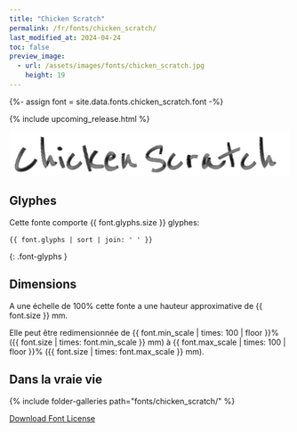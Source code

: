 ```yaml
---
title: "Chicken Scratch"
permalink: /fr/fonts/chicken_scratch/ 
last_modified_at: 2024-04-24
toc: false
preview_image:
  - url: /assets/images/fonts/chicken_scratch.jpg
    height: 19
---
```


{%- assign font = site.data.fonts.chicken_scratch.font -%}

{% include upcoming_release.html %} 

![Chicken Scratch](/assets/images/fonts/chicken_scratch.jpg)

## Glyphes

Cette fonte comporte  {{ font.glyphs.size }} glyphes:

```
{{ font.glyphs | sort | join: ' ' }}
```
{: .font-glyphs }


## Dimensions

A une échelle de  100% cette fonte a une hauteur approximative de  {{ font.size }} mm. 

Elle peut être redimensionnée  de {{ font.min_scale | times: 100 | floor }}% ({{ font.size | times: font.min_scale }} mm)
à {{ font.max_scale | times: 100 | floor }}% ({{ font.size | times: font.max_scale }} mm).



## Dans la vraie vie

{% include folder-galleries path="fonts/chicken_scratch/" %}



[Download Font License](https://github.com/inkstitch/inkstitch/tree/main/fonts/violin_serif/LICENSE)
